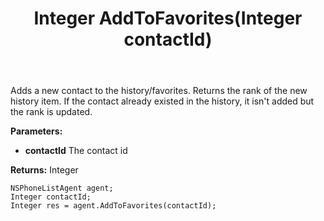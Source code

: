 ﻿---
uid: crmscript_ref_NSPhoneListAgent_AddToFavorites
title: Integer AddToFavorites(Integer contactId)
intellisense: NSPhoneListAgent.AddToFavorites
keywords: NSPhoneListAgent, AddToFavorites
so.topic: reference
---

Adds a new contact to the history/favorites. Returns the rank of the new history item. If the contact already existed in the history, it isn't added but the rank is updated.

**Parameters:**
 - **contactId** The contact id

**Returns:** Integer

```crmscript
NSPhoneListAgent agent;
Integer contactId;
Integer res = agent.AddToFavorites(contactId);
```

